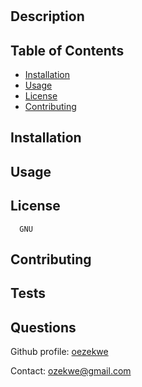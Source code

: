 # 

  ## Description
      


  ## Table of Contents
  * [Installation](#installation)
  * [Usage](#usage)
  * [License](#license)
  * [Contributing](#contribute)
  
  
  ## Installation
      


  ## Usage
      


  ## License
      GNU


  ## Contributing
      


  ## Tests
      


  ## Questions
  Github profile: [oezekwe](https://github.com/oezekwe)
  
  Contact: ozekwe@gmail.com
